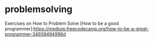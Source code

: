 # problemsolving
Exercises on How to Problem Solve
[How to be a good programmer]:https://medium.freecodecamp.org/how-to-be-a-great-programmer-34939494996d
